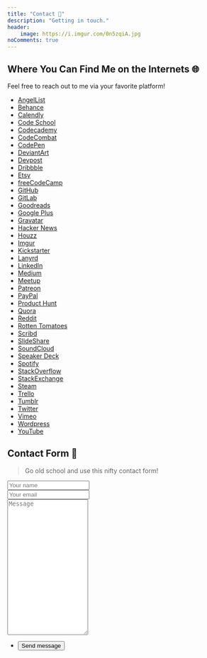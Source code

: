 ```yaml
---
title: "Contact 📨️"
description: "Getting in touch."
header:
    image: https://i.imgur.com/0n5zqiA.jpg
noComments: true
---
```


## Where You Can Find Me on the Internets 🌐

Feel free to reach out to me via your favorite platform!

* [AngelList](//angel.co/fvcproductions) <i class="fa fa-angellist" aria-hidden="true"></i>
* [Behance](//behance.net/fvcproductions) <i class="fa fa-behance" aria-hidden="true"></i>
* [Calendly](//calendly.com/fvcproductions) <i class="fa fa-calendar-check-o" aria-hidden="true"></i>
* [Code School](//www.codeschool.com/users/fvcproductions) <i class="fa fa-code-school" aria-hidden="true"></i>
* [Codecademy](//www.codecademy.com/fvcproductions) <i class="fa fa-codecademy" aria-hidden="true"></i>
* [CodeCombat](//codecombat.com/user/fvcproductions) <i class="fa fa-codecombat" aria-hidden="true"></i>
* [CodePen](//codepen.io/fvcproductions/) <i class="fa fa-codepen" aria-hidden="true"></i>
* [DeviantArt](//fvcproductions.deviantart.com/) <i class="fa fa-deviantart" aria-hidden="true"></i>
* [Devpost](//devpost.com/fvcproductions) <i class="fa fa-devpost" aria-hidden="true"></i>
* [Dribbble](//dribbble.com/fvcproductions) <i class="fa fa-dribbble" aria-hidden="true"></i>
* [Etsy](//etsy.com/users/fvcproductions) <i class="fa fa-etsy" aria-hidden="true"></i>
* [freeCodeCamp](//freecodecamp.com/fvcproductions) <i class="fa fa-free-code-camp" aria-hidden="true"></i>
* [GitHub](//github.com/fvcproductions) <i class="fa fa-github" aria-hidden="true"></i>
* [GitLab](//gitlab.com/fvcproductions) <i class="fa fa-gitlab" aria-hidden="true"></i>
* [Goodreads](//www.goodreads.com/user/show/27884143-frances-coronel) <i class="fa fa-goodreads" aria-hidden="true"></i>
* [Google Plus](//plus.google.com/+fvcproductions2013) <i class="fa fa-google-plus" aria-hidden="true"></i>
* [Gravatar](//en.gravatar.com/fvcproductions) <i class="fa fa-gravatar" aria-hidden="true"></i>
* [Hacker News](//news.ycombinator.com/user?id=fvcproductions) <i class="fa fa-hacker-news" aria-hidden="true"></i>
* [Houzz](//houzz.com/fvcproductions) <i class="fa fa-houzz" aria-hidden="true"></i>
* [Imgur](//fvcproductions.imgur.com/) <i class="fa fa-imgur" aria-hidden="true"></i>
* [Kickstarter](//www.kickstarter.com/profile/fvcproductions1618) <i class="fa fa-kickstarter" aria-hidden="true"></i>
* [Lanyrd](//lanyrd.com/profile/fvcproductions/) <i class="fa fa-lanyrd" aria-hidden="true"></i>
* [LinkedIn](//linkedin.com/in/fvcproductions) <i class="fa fa-linkedin" aria-hidden="true"></i>
* [Medium](//medium.com/@fvcproductions) <i class="fa fa-medium" aria-hidden="true"></i>
* [Meetup](//www.meetup.com/members/182920007/) <i class="fa fa-meetup" aria-hidden="true"></i>
* [Patreon](//patreon.com/fvcproductions) <i class="fa fa-patreon" aria-hidden="true"></i>
* [PayPal](//paypal.me/fvcproductions/5) <i class="fa fa-paypal" aria-hidden="true"></i>
* [Product Hunt](//www.producthunt.com/@fvcproductions) <i class="fa fa-product-hunt" aria-hidden="true"></i>
* [Quora](//quora.com/profile/Frances-Coronel-1) <i class="fa fa-quora" aria-hidden="true"></i>
* [Reddit](//reddit.com/user/fvcproductions) <i class="fa fa-reddit-alien" aria-hidden="true"></i>
* [Rotten Tomatoes](//www.rottentomatoes.com/user/id/966430171) <i class="fa fa-rotten-tomatoes" aria-hidden="true"></i>
* [Scribd](//www.scribd.com/user/194063411/FVCproductions) <i class="fa fa-scribd" aria-hidden="true"></i>
* [SlideShare](//www.slideshare.net/FVCproductions) <i class="fa fa-slideshare" aria-hidden="true"></i>
* [SoundCloud](//soundcloud.com/fvcproductions) <i class="fa fa-soundcloud" aria-hidden="true"></i>
* [Speaker Deck](//speakerdeck.com/fvcproductions) <i class="fa fa-speaker-deck" aria-hidden="true"></i>
* [Spotify](//open.spotify.com/user/fvcproductions) <i class="fa fa-spotify" aria-hidden="true"></i>
* [StackOverflow](//stackoverflow.com/users/3000467/fvcproductions) <i class="fa fa-stack-overflow" aria-hidden="true"></i>
* [StackExchange](//stackexchange.com/users/3595658/fvcproductions) <i class="fa fa-stack-exchange" aria-hidden="true"></i>
* [Steam](//steam.com/fvcproductions) <i class="fa fa-stack-steam" aria-hidden="true"></i>
* [Trello](//trello.com/fvcproductions) <i class="fa fa-trello" aria-hidden="true"></i>
* [Tumblr](//fvcproductions,tumblr.com) <i class="fa fa-tumblr" aria-hidden="true"></i>
* [Twitter](//twitter.com/fvcproductions) <i class="fa fa-twitter" aria-hidden="true"></i>
* [Vimeo](//vimeo.com/fvcproductions) <i class="fa fa-vimeo" aria-hidden="true"></i>
* [Wordpress](//fvcproductions.wordpress.com) <i class="fa fa-wordpress" aria-hidden="true"></i>
* [YouTube](//youtube.com/+fvcproductions2013) <i class="fa fa-youtube-play" aria-hidden="true"></i>

## Contact Form 💾

> Go old school and use this nifty contact form!

<section class="contact-form">
  <form method="POST" action="https://formspree.io/hello@fvcproductions.com">
    <div class="field half first">
      <input autocomplete="on" type="text" name="name" placeholder="Your name">
    </div>
		<div class="field half">
      <input autocomplete="on" type="email" name="email" placeholder="Your email">
    </div>
    <div class="field">
      <textarea spellcheck="true" rows="20" name="message" id="message" placeholder="Message"></textarea>
    </div>
    <ul class="actions">
      <li>
        <input type="submit" value="Send message" class="button">
      </li>
    </ul>
    <input type="hidden" name="_subject" value="FVCproductions - New Contact Message 📥" />
  </form>
</section>
